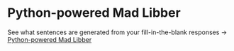 Python-powered Mad Libber
=========================

See what sentences are generated from your fill-in-the-blank responses → [Python-powered Mad Libber](http://inst.eecs.berkeley.edu/~cs9h-cr/project3/)